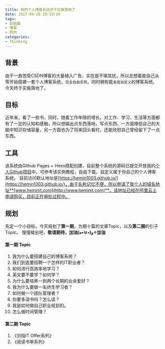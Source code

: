 ```yaml
---
title: 我的个人博客系统终于实施落地了
date: 2017-04-20 23:19:19
tags:
- 启始篇
- 博客
- 预热
categories:
- Thinking
---
```


## 背景
由于一直饱受CSDN博客的大量植入广告，实在是不堪其扰，所以总想着能自己从零开始搭建一套个人博客系统，`完全自由实现`，同时拥有能`高度自定义`的博客系统，今天终于实施落地了。

<!-- more -->

## 目标
近年来，看了一些书，同时，随着工作年限的增长，对工作、学习、生活等方面都有了一定的认知和感触，所以想输出点东西落地，写点东西，一方面降低自己的大脑中知识存储容量，另一方面也为了将来回头看时，还能欣慰自己曾经留下了一点东西。

## 工具
该系统由Github Pages + Hexo搭配创建，目前整个系统的源码已提交开放我的[个人Github项目](https://github.com/hemin1003/blogweb)中，可参考该实例教程，自由下载，自定义属于你自己的个人博客系统。
目前访问默认地址是[https://hemin1003.github.io/](https://hemin1003.github.io/)，由于名称记忆不便，所以申请了我个人的域名地址**[www.heminit.com](http://www.heminit.com)**，该地址已经在阿里云上申请购买，目前正在审批过程中。

## 规划
先定一个小目标，今天规划了**第一期**，为期十篇的文章Topic，以及**第二期**的引子Topic。
慢慢输出吧，**敬请期待，加油(๑•̀ㅂ•́)و✧加油**

#### 第一期 Topic
1. 我为什么要搭建自己的博客系统？
2. 我们到底要招聘一个怎样的IT职业者？
3. 如何进行高效率地学习？
4. 英文要不要学？如何学？
5. 为什么要培养一到两个长期的业余爱好？
6. 我为什么要做一名终生学习者？
7. 如何做一个团队管理者？
8. 你要多读书吗？怎么读？
9. 我是如何做自己职业规划的。
10. 怎么做时间管理？

#### 第二期 Topic
1. 《剑指IT Offer系列》
2. 《阅读书单系列》
